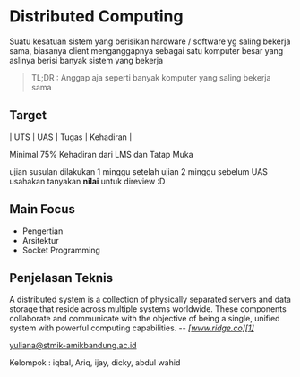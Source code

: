 # Distributed Computing 
Suatu kesatuan sistem yang berisikan hardware / software yg saling bekerja sama, biasanya client menganggapnya sebagai satu komputer besar yang aslinya berisi banyak sistem yang bekerja

>TL;DR : Anggap aja seperti banyak komputer yang saling bekerja sama

## Target
| UTS | UAS | Tugas | Kehadiran |

Minimal 75% Kehadiran dari LMS dan Tatap Muka

ujian susulan dilakukan 1 minggu setelah ujian
2 minggu sebelum UAS usahakan tanyakan **nilai** untuk direview :D

## Main Focus

* Pengertian
* Arsitektur
* Socket Programming

## Penjelasan Teknis

A distributed system is a collection of physically separated servers and data storage that reside across multiple systems worldwide. These components collaborate and communicate with the objective of being a single, unified system with powerful computing capabilities. -- <cite>[www.ridge.co][1]</cite>

[1]: https://www.ridge.co/blog/what-is-distributed-computing/



yuliana@stmik-amikbandung.ac.id

Kelompok : iqbal, Ariq, ijay, dicky, abdul wahid